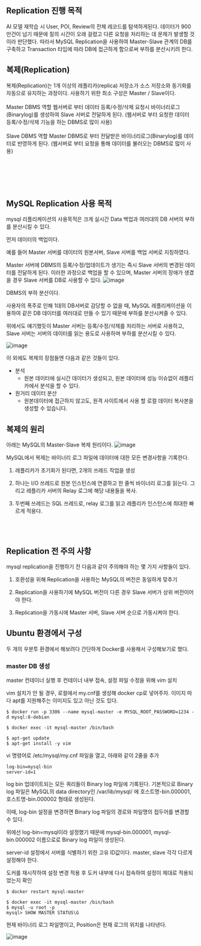 ## Replication 진행 목적
AI 모델 재학습 시 User, POI, Review의 전체 레코드를 탐색하게된다. 데이터가 900만건이 넘기 때문에 질의 시간이 오래 걸렸고 다른 요청을 처리하는 데 문제가 발생할 것이라 판단했다. 
따라서 MySQL Replication을 사용하여 Master-Slave 관계의 DB를 구축하고 Transaction 타입에 따라 DB에 접근하게 함으로써 부하를 분산시키려 한다. 


## 복제(Replication)
복제(Replication)는 1개 이상의 레플리카(replica) 저장소가 소스 저장소와 동기화를 자동으로 유지하는 과정이다. 사용하기 위한 최소 구성은 Master / Slave이다.
<br><br>
Master DBMS 역할
웹서버로 부터 데이터 등록/수정/삭제 요청시 바이너리로그(Binarylog)를 생성하여 Slave 서버로 전달하게 된다. (웹서버로 부터 요청한 데이터 등록/수정/삭제 기능을 하는 DBMS로 많이 사용)
<br><br>
Slave DBMS 역할
Master DBMS로 부터 전달받은 바이너리로그(Binarylog)를 데이터로 반영하게 된다. (웹서버로 부터 요청을 통해 데이터를 불러오는 DBMS로 많이 사용)
<br><br>
<br><br>
<br><br>

## MySQL Replication 사용 목적
mysql 리플리케이션의 사용목적은 크게 실시간 Data 백업과 여러대의 DB 서버의 부하를 분산시킬 수 있다. 

 
먼저 데이터의 백업이다.


예를 들어 Master 서버를 데이터의 원본서버, Slave 서버를 백업 서버로 지칭하였다.


Master 서버에 DBMS의 등록/수정/업데이트가 생기는 즉시 Slave 서버의 변경된 데이터를 전달하게 된다. 이러한 과정으로 백업을 할 수 있으며, Master 서버의 장애가 생겼을 경우 Slave 서버를 DB로 사용할 수 있다. 
![image](https://github.com/DAU-FAIRDAY-TEAM6/POISON_Docs/assets/97269799/813b6171-4f3a-4147-9b65-43bba808756c)


DBMS의 부하 분산이다.

사용자의 폭주로 인해 1대의 DB서버로 감당할 수 없을 때, MySQL 레플리케이션을 이용하여 같은 DB 데이터를 여러대로 만들 수 있기 때문에 부하를 분산시켜줄 수 있다. 

위에서도 얘기했듯이 Master 서버는 등록/수정/삭제를 처리하는 서버로 사용하고, Slave 서버는 서버의 데이터를 읽는 용도로 사용하며 부하를 분산시킬 수 있다. 

![image](https://github.com/DAU-FAIRDAY-TEAM6/POISON_Docs/assets/97269799/4a222976-2da0-414f-ad1a-fb96232ecbd9)



이 외에도 복제의 장점들엔 다음과 같은 것들이 있다. 


- 분석
  - 원본 데이터에 실시간 데이터가 생성되고, 원본 데이터에 성능 이슈없이 레플리카에서 분석을 할 수 있다.
- 원거리 데이터 분산
  - 원본데이터에 접근하지 않고도,  원격 사이트에서 사용 할 로컬 데이터 복사본을 생성할 수 있습니다.
 


## 복제의 원리
아래는 MySQL의 Master-Slave 복제 원리이다.
![image](https://github.com/DAU-FAIRDAY-TEAM6/POISON_Docs/assets/97269799/f173acb8-e53a-4c2e-8082-3c153d455bc2)

MySQL에서 복제는 바이너리 로그 파일에 데이터에 대한 모든 변경사항을 기록한다.

1. 레플리카가 초기화가 된다면, 2개의 쓰레드 작업을 생성

2. 하나는 I/O 쓰레드로 원본 인스턴스에 연결하고 한 줄씩 바이너리 로그를 읽는다. 그리고 레플리카 서버의 Relay 로그에 해당 내용들을 복사.

3. 두번째 쓰레드는 SQL 쓰레드로, relay 로그를 읽고 레플리카 인스턴스에 최대한 빠르게 적용다.
<br><br><br><br>

## Replication 전 주의 사항
mysql replication을 진행하기 전 다음과 같이 주의해야 하는 몇 가지 사항들이 있다.

 

1. 호환성을 위해 Replication을 사용하는 MySQL의 버전은 동일하게 맞추기

2. Replication을 사용하기에 MySQL 버전이 다른 경우 Slave 서버가 상위 버전이어야 한다.

3. Replication을 가동시에 Master 서버, Slave 서버 순으로 가동시켜야 한다.


## Ubuntu 환경에서 구성
두 개의 우분투 환경에서 해보려다 간단하게 Docker를 사용해서 구성해보기로 했다.

### master DB 생성
master 컨테이너 실행 후 컨테이너 내부 접속, 설정 파일 수정을 위해 vim 설치

vim 설치가 안 될 경우, 로컬에서 my.cnf를 생성해 docker cp로 넣어주자. 이미지 마다 apt를 지원해주는 이미지도 있고 아닌 것도 있다. 

```
$ docker run -p 3306 --name mysql-master -e MYSQL_ROOT_PASSWORD=1234 -d mysql:8-debian

$ docker exec -it mysql-master /bin/bash

$ apt-get update
$ apt-get install -y vim
```

vi 명령어로 /etc/mysql/my.cnf 파일을 열고, 아래와 같이 2줄을 추가

```
log-bin=mysql-bin  
server-id=1
```

log bin
업데이트되는 모든 쿼리들이 Binary log 파일에 기록된다. 기본적으로 Binary log 파일은 MySQL의 data directory인 /var/lib/mysql/ 에 호스트명-bin.000001, 호스트명-bin.000002 형태로 생성된다.

 

이때, log-bin 설정을 변경하면 Binary log 파일의 경로와 파일명의 접두어를 변경할 수 있다.

위에선 log-bin=mysql이라 설정했기 때문에 mysql-bin.000001, mysql-bin.000002 이름으로로 Binary log 파일이 생성된다.

 

server-id
설정에서 서버를 식별하기 위한 고유 ID값이다. master, slave 각각 다르게 설정해야 한다.

 

 

도커를 재시작하여 설정 변경 적용 후 도커 내부에 다시 접속하여 설정이 제대로 적용되었는지 확인

```
$ docker restart mysql-master

$ docker exec -it mysql-master /bin/bash
$ mysql -u root -p 
mysql> SHOW MASTER STATUS\G
```

현재 바이너리 로그 파일명이고, Position은 현재 로그의 위치를 나타낸다.

![image](https://github.com/DAU-FAIRDAY-TEAM6/POISON_Docs/assets/97269799/7d307af4-9a89-4712-9a5f-b5e84d2c98b5)
